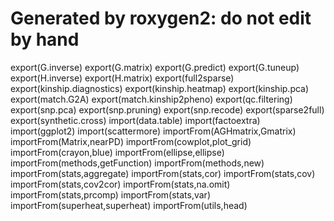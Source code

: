 # Generated by roxygen2: do not edit by hand

export(G.inverse)
export(G.matrix)
export(G.predict)
export(G.tuneup)
export(H.inverse)
export(H.matrix)
export(full2sparse)
export(kinship.diagnostics)
export(kinship.heatmap)
export(kinship.pca)
export(match.G2A)
export(match.kinship2pheno)
export(qc.filtering)
export(snp.pca)
export(snp.pruning)
export(snp.recode)
export(sparse2full)
export(synthetic.cross)
import(data.table)
import(factoextra)
import(ggplot2)
import(scattermore)
importFrom(AGHmatrix,Gmatrix)
importFrom(Matrix,nearPD)
importFrom(cowplot,plot_grid)
importFrom(crayon,blue)
importFrom(ellipse,ellipse)
importFrom(methods,getFunction)
importFrom(methods,new)
importFrom(stats,aggregate)
importFrom(stats,cor)
importFrom(stats,cov)
importFrom(stats,cov2cor)
importFrom(stats,na.omit)
importFrom(stats,prcomp)
importFrom(stats,var)
importFrom(superheat,superheat)
importFrom(utils,head)
